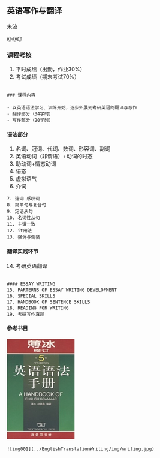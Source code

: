 ## 英语写作与翻译

朱波

@@@

### 课程考核

1. 平时成绩（出勤，作业30%）
2. 考试成绩（期末考试70%）

~~~~

### 课程内容

- 以英语语法学习、训练开始，逐步拓展到考研英语的翻译与写作
- 翻译部分（34学时）
- 写作部分（20学时）

~~~~

#### 语法部分
1. 名词、冠词、代词、数词、形容词、副词
2. 英语动词（非谓语）+动词的时态
3. 助动词+情态动词
4. 语态
5. 虚拟语气
6. 介词
~~~~
7. 连词 感叹词
8. 简单句与复合句
9. 定语从句
10. 名词性从句
11. 主谓一致
12. it用法
13. 强调与倒装
~~~~
#### 翻译实践环节
14. 考研英语翻译
~~~~

#### ESSAY WRITING
15. PARTERNS OF ESSAY WRITING DEVELOPMENT
16. SPECIAL SKILLS
17. HANDBOOK OF SENTENCE SKILLS
18. READING FOR WRITING
19. 考研写作真题
~~~~
#### 参考书目

![img001](../EnglishTranslationWriting/img/ahandbookofenglishgrammar.jpg)
~~~~
![img001](../EnglishTranslationWriting/img/writing.jpg)